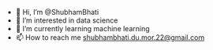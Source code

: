 - 👋 Hi, I’m @ShubhamBhati
- 👀 I’m interested in data science 
- 🌱 I’m currently learning machine learning
- 📫 How to reach me shubhambhati.du.mor.22@gmail.com

<!---
ShubhamBhati/ShubhamBhati is a ✨ special ✨ repository because its `README.md` (this file) appears on your GitHub profile.
You can click the Preview link to take a look at your changes.
--->
